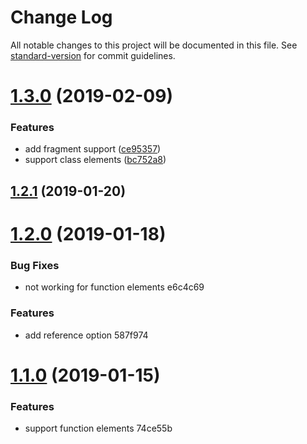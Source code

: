 # Change Log

All notable changes to this project will be documented in this file. See [standard-version](https://github.com/conventional-changelog/standard-version) for commit guidelines.

<a name="1.3.0"></a>
# [1.3.0](https://github.com/LeDDGroup/tsx-create-html-element/compare/v1.2.1...v1.3.0) (2019-02-09)


### Features

* add fragment support ([ce95357](https://github.com/LeDDGroup/tsx-create-html-element/commit/ce95357))
* support class elements ([bc752a8](https://github.com/LeDDGroup/tsx-create-html-element/commit/bc752a8))



<a name="1.2.1"></a>
## [1.2.1](https://github.com/LeDDGroup/tsx-create-html-element/compare/v1.2.0...v1.2.1) (2019-01-20)



<a name="1.2.0"></a>
# [1.2.0](/compare/v1.1.0...v1.2.0) (2019-01-18)


### Bug Fixes

* not working for function elements e6c4c69


### Features

* add reference option 587f974



<a name="1.1.0"></a>
# [1.1.0](/compare/v1.0.2...v1.1.0) (2019-01-15)


### Features

* support function elements 74ce55b

